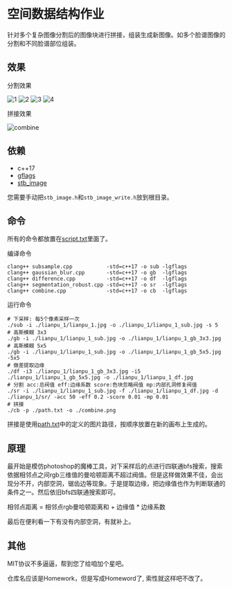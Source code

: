 # 空间数据结构作业

针对多个复杂图像分割后的图像块进行拼接，组装生成新图像。如多个脸谱图像的分割和不同脸谱部位组装。

## 效果

分割效果

![1](https://raw.github.com/MIXISAMA/Spatial-Data-Structure-Homeword/master/lianpu_4/sr/lianpu_4_sub_1.png)
![2](https://raw.github.com/MIXISAMA/Spatial-Data-Structure-Homeword/master/lianpu_4/sr/lianpu_4_sub_2.png)
![3](https://raw.github.com/MIXISAMA/Spatial-Data-Structure-Homeword/master/lianpu_4/sr/lianpu_4_sub_3.png)
![4](https://raw.github.com/MIXISAMA/Spatial-Data-Structure-Homeword/master/lianpu_4/sr/lianpu_4_sub_4.png)

拼接效果

![combine](https://raw.github.com/MIXISAMA/Spatial-Data-Structure-Homeword/master/combine.png)

## 依赖

* c++17
* [gflags](https://github.com/gflags/gflags)
* [stb_image](https://github.com/nothings/stb)

您需要手动把`stb_image.h`和`stb_image_write.h`放到根目录。

## 命令

所有的命令都放置在[script.txt](https://github.com/MIXISAMA/Spatial-Data-Structure-Homeword/blob/master/script.txt)里面了。

编译命令

```shell
clang++ subsample.cpp           -std=c++17 -o sub -lgflags
clang++ gaussian_blur.cpp       -std=c++17 -o gb  -lgflags
clang++ difference.cpp          -std=c++17 -o df  -lgflags
clang++ segmentation_robust.cpp -std=c++17 -o sr  -lgflags
clang++ combine.cpp             -std=c++17 -o cb  -lgflags 
```

运行命令

```shell
# 下采样: 每5个像素采样一次
./sub -i ./lianpu_1/lianpu_1.jpg -o ./lianpu_1/lianpu_1_sub.jpg -s 5
# 高斯模糊 3x3
./gb -i ./lianpu_1/lianpu_1_sub.jpg -o ./lianpu_1/lianpu_1_gb_3x3.jpg
# 高斯模糊 5x5
./gb -i ./lianpu_1/lianpu_1_sub.jpg -o ./lianpu_1/lianpu_1_gb_5x5.jpg -5x5
# 做差提取边缘
./df -i3 ./lianpu_1/lianpu_1_gb_3x3.jpg -i5 ./lianpu_1/lianpu_1_gb_5x5.jpg -o ./lianpu_1/lianpu_1_df.jpg
# 分割 acc:总阀值 eff:边缘系数 score:色块忽略阀值 mp:内部孔洞修复阀值
./sr -i ./lianpu_1/lianpu_1_sub.jpg -f ./lianpu_1/lianpu_1_df.jpg -d ./lianpu_1/sr/ -acc 50 -eff 0.2 -score 0.01 -mp 0.01
# 拼接
./cb -p ./path.txt -o ./combine.png
```

拼接是使用[path.txt](https://github.com/MIXISAMA/Spatial-Data-Structure-Homeword/blob/master/script.txt)中的定义的图片路径，按顺序放置在新的画布上生成的。

## 原理

最开始是模仿photoshop的魔棒工具，对下采样后的点进行四联通bfs搜索，搜索依据相邻点之间rgb三维值的曼哈顿距离不超过阀值。但是这样做效果不佳，会出现分不开，内部空洞，锯齿边等现象。于是提取边缘，把边缘值也作为判断联通的条件之一。然后依旧bfs四联通搜索即可。

相邻点距离 = 相邻点rgb曼哈顿距离和 + 边缘值 * 边缘系数

最后在便利看一下有没有内部空洞，有就补上。

## 其他

MIT协议不多逼逼，帮到您了给咱加个星吧。

仓库名应该是Homework，但是写成Homeword了, 索性就这样吧不改了。
